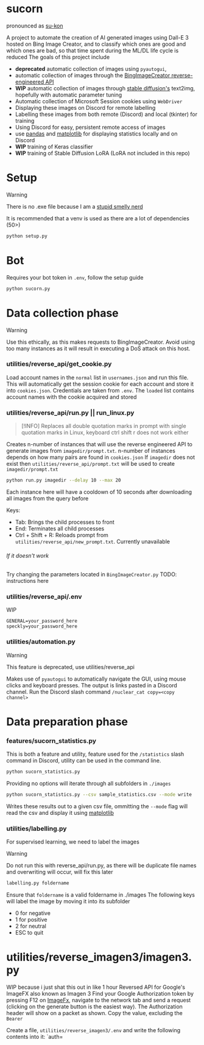 # sucorn
pronounced as [su-kon](https://fubuki.moe/mascots.html)

A project to automate the creation of AI generated images using Dall-E 3 hosted on Bing Image Creator, and to classify which ones are good and which ones are bad, so that time spent during the ML/DL life cycle is reduced
The goals of this project include
- **deprecated** automatic collection of images using `pyautogui`,
- automatic collection of images through the [BingImageCreator reverse-engineered API](https://github.com/acheong08/BingImageCreator/tree/main)
- **WIP** automatic collection of images through [stable diffusion's](https://github.com/CompVis/stable-diffusion) text2img, hopefully with automatic parameter tuning
- Automatic collection of Microsoft Session cookies using `WebDriver`
- Displaying these images on Discord for remote labelling
- Labelling these images from both remote (Discord) and local (tkinter) for training
- Using Discord for easy, persistent remote access of images
- use [pandas](https://pypi.org/project/pandas/) and [matplotlib](https://pypi.org/project/matplotlib/) for displaying statistics locally and on Discord
- **WIP** training of Keras classifier
- **WIP** training of Stable Diffusion LoRA (LoRA not included in this repo)

# Setup
> [!WARNING]
> There is no .exe file because I am a [stupid smelly nerd](https://github.com/sherlock-project/sherlock/issues/2011)

It is recommended that a venv is used as there are a lot of dependencies (50>)
```bash
python setup.py
```

# Bot
Requires your bot token in `.env`, follow the setup guide
```bash
python sucorn.py
```

# Data collection phase
> [!WARNING]
> Use this ethically, as this makes requests to BingImageCreator. Avoid using too many instances as it will result in executing a DoS attack on this host.

### utilities/reverse_api/get_cookie.py

Load account names in the `normal` list in `usernames.json` and run this file. This will automatically get the session cookie for each account and store it into `cookies.json`. Credentials are taken from `.env`. The `loaded` list contains account names with the cookie acquired and stored

### utilities/reverse_api/run.py || run_linux.py
> [!INFO]
> Replaces all double quotation marks in prompt with single quotation marks in Linux, keyboard ctrl shift r does not work either

Creates n-number of instances that will use the reverse engineered API to generate images from `imagedir/prompt.txt`. n-number of instances depends on how many pairs are found in `cookies.json`
If `imagedir` does not exist then `utilities/reverse_api/prompt.txt` will be used to create `imagedir/prompt.txt`
```bash
python run.py imagedir --delay 10 --max 20
```
Each instance here will have a cooldown of 10 seconds after downloading all images from the query before 

Keys:
- Tab: Brings the child processes to front
- End: Terminates all child processes
- Ctrl + Shift + R: Reloads prompt from `utilities/reverse_api/new_prompt.txt`. Currently unavailable

###### If it doesn't work
Try changing the parameters located in `BingImageCreator.py` TODO: instructions here

### utilities/reverse_api/.env

WIP
```
GENERAL=your_password_here
speckly=your_password_here
```

### utilities/automation.py
> [!WARNING]
> This feature is deprecated, use utilities/reverse_api

Makes use of `pyautogui` to automatically navigate the GUI, using mouse clicks and keyboard presses. The output is links pasted in a Discord channel. Run the Discord slash command `/nuclear_cat copy=<copy channel>`

# Data preparation phase
### features/sucorn_statistics.py
This is both a feature and utility, feature used for the `/statistics` slash command in Discord, utility can be used in the command line. 

```bash
python sucorn_statistics.py
```
Providing no options will iterate through all subfolders in `./images`
```bash
python sucorn_statistics.py --csv sample_statistics.csv --mode write
```
Writes these results out to a given csv file, ommitting the `--mode` flag will read the csv and display it using [matplotlib](https://pypi.org/project/matplotlib/)

### utilities/labelling.py
For supervised learning, we need to label the images
> [!WARNING]
> Do not run this with reverse_api/run.py, as there will be duplicate file names and overwriting will occur, will fix this later

```bash
labelling.py foldername
```
Ensure that `foldername` is a valid foldername in ./images
The following keys will label the image by moving it into its subfolder
- 0 for negative
- 1 for positive
- 2 for neutral
- ESC to quit

# utilities/reverse_imagen3/imagen3.py

WIP because i just shat this out in like 1 hour
Reversed API for Google's ImageFX also known as Imagen 3
Find your Google Authorization token by pressing F12 on [ImageFx](https://aitestkitchen.withgoogle.com), navigate to the network tab and send a request (clicking on the generate button is the easiest way). The Authorization header will show on a packet as shown. Copy the value, excluding the `Bearer`



Create a file, `utilities/reverse_imagen3/.env` and write the following contents into it:
`auth=<YOURTOKENHERE>